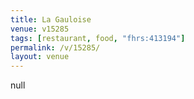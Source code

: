```yaml
---
title: La Gauloise
venue: v15285
tags: [restaurant, food, "fhrs:413194"]
permalink: /v/15285/
layout: venue
---
```

null